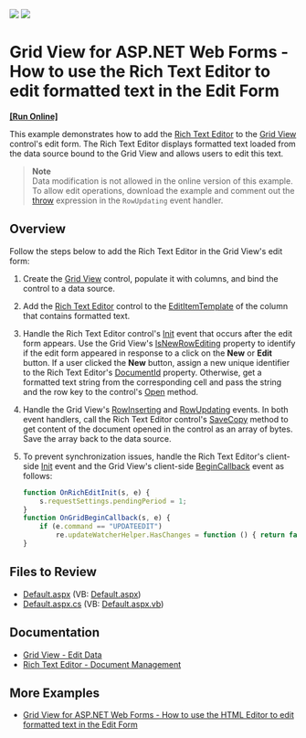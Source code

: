 <!-- default badges list -->
[![](https://img.shields.io/badge/Open_in_DevExpress_Support_Center-FF7200?style=flat-square&logo=DevExpress&logoColor=white)](https://supportcenter.devexpress.com/ticket/details/T260978)
[![](https://img.shields.io/badge/📖_How_to_use_DevExpress_Examples-e9f6fc?style=flat-square)](https://docs.devexpress.com/GeneralInformation/403183)
<!-- default badges end -->
# Grid View for ASP.NET Web Forms - How to use the Rich Text Editor to edit formatted text in the Edit Form
<!-- run online -->
**[[Run Online]](https://codecentral.devexpress.com/128543510/)**
<!-- run online end -->

This example demonstrates how to add the [Rich Text Editor](https://docs.devexpress.com/AspNet/17721/components/rich-text-editor) to the [Grid View](https://docs.devexpress.com/AspNet/5823/components/grid-view) control's edit form. The Rich Text Editor displays formatted text loaded from the data source bound to the Grid View and allows users to edit this text.

> **Note**  
> Data modification is not allowed in the online version of this example. To allow edit operations, download the example and comment out the [throw](./CS/Default.aspx.cs#L97) expression in the `RowUpdating` event handler.

## Overview

Follow the steps below to add the Rich Text Editor in the Grid View's edit form:

1. Create the [Grid View](https://docs.devexpress.com/AspNet/DevExpress.Web.ASPxGridView) control, populate it with columns, and bind the control to a data source.

2. Add the [Rich Text Editor](https://docs.devexpress.com/AspNet/DevExpress.Web.ASPxRichEdit.ASPxRichEdit) control to the [EditItemTemplate](https://docs.devexpress.com/AspNet/DevExpress.Web.GridViewDataColumn.EditItemTemplate?p=netframework) of the column that contains formatted text.

3. Handle the Rich Text Editor control's [Init](https://learn.microsoft.com/en-us/dotnet/api/system.web.ui.control.init?view=netframework-4.8.1) event that occurs after the edit form appears. Use the Grid View's [IsNewRowEditing](https://docs.devexpress.com/AspNet/DevExpress.Web.ASPxGridView.IsNewRowEditing?p=netframework) property to identify if the edit form appeared in response to a click on the **New** or **Edit** button. If a user clicked the **New** button, assign a new unique identifier to the Rich Text Editor's [DocumentId](https://docs.devexpress.com/AspNet/DevExpress.Web.ASPxRichEdit.ASPxRichEdit.DocumentId?p=netframework) property. Otherwise, get a formatted text string from the corresponding cell and pass the string and the row key to the control's [Open](https://docs.devexpress.com/AspNet/DevExpress.Web.ASPxRichEdit.ASPxRichEdit.Open(System.String-DevExpress.XtraRichEdit.DocumentFormat-System.Func-System.Byte---)) method.

4. Handle the Grid View's [RowInserting](https://docs.devexpress.com/AspNet/DevExpress.Web.ASPxGridView.RowInserting?p=netframework) and [RowUpdating](https://docs.devexpress.com/AspNet/DevExpress.Web.ASPxGridView.RowUpdating?p=netframework) events. In both event handlers, call the Rich Text Editor control's [SaveCopy](https://docs.devexpress.com/AspNet/DevExpress.Web.ASPxRichEdit.ASPxRichEdit.SaveCopy(DevExpress.XtraRichEdit.DocumentFormat)) method to get content of the document opened in the control as an array of bytes. Save the array back to the data source.

5. To prevent synchronization issues, handle the Rich Text Editor's client-side [Init](https://docs.devexpress.com/AspNet/js-ASPxClientControlBase.Init) event and the Grid View's client-side [BeginCallback](https://docs.devexpress.com/AspNet/js-ASPxClientGridView.BeginCallback) event as follows:

    ```js
    function OnRichEditInit(s, e) {
        s.requestSettings.pendingPeriod = 1;
    }
    function OnGridBeginCallback(s, e) {
        if (e.command == "UPDATEEDIT")
            re.updateWatcherHelper.HasChanges = function () { return false; }
    }
    ```

## Files to Review

* [Default.aspx](./CS/Default.aspx) (VB: [Default.aspx](./VB/Default.aspx))
* [Default.aspx.cs](./CS/Default.aspx.cs) (VB: [Default.aspx.vb](./VB/Default.aspx.vb))

## Documentation

* [Grid View - Edit Data](https://docs.devexpress.com/AspNet/3712/components/grid-view/concepts/edit-data)
* [Rich Text Editor - Document Management](https://docs.devexpress.com/AspNet/401562/components/rich-text-editor/document-management)

## More Examples

* [Grid View for ASP.NET Web Forms - How to use the HTML Editor to edit formatted text in the Edit Form](https://www.devexpress.com/Support/Center/p/E4257)
